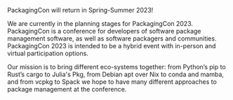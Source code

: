 PackagingCon will return in Spring-Summer 2023!

We are currently in the planning stages for PackagingCon 2023.
PackagingCon is a conference for developers of software package management software, as well as software packagers and communities.
PackagingCon 2023 is intended to be a hybrid event with in-person and virtual participation options.

Our mission is to bring different eco-systems together: from Python’s pip to Rust’s cargo to Julia's Pkg, from Debian apt over Nix to conda and mamba, and from vcpkg to Spack we hope to have many different approaches to package management at the conference.
